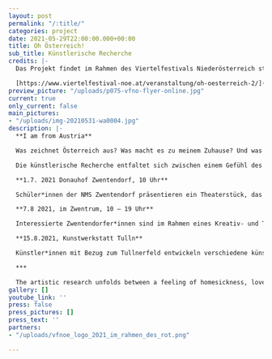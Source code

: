 ```yaml
---
layout: post
permalink: "/:title/"
categories: project
date: 2021-05-29T22:00:00.000+00:00
title: Oh Österreich!
sub_title: Künstlerische Recherche
credits: |-
  Das Projekt findet im Rahmen des Viertelfestivals Niederösterreich statt und ist eine Kooperation mit der NMS Zwentendorf, Gemeinde Zwentendorf und Künstler*innen aus dem Tullnerfeld, Kunstwerkstatt Tulln.

  [https://www.viertelfestival-noe.at/veranstaltung/oh-oesterreich-2/](https://www.viertelfestival-noe.at/veranstaltung/oh-oesterreich-2/ "https://www.viertelfestival-noe.at/veranstaltung/oh-oesterreich-2/")
preview_picture: "/uploads/p075-vfno-flyer-online.jpg"
current: true
only_current: false
main_pictures:
- "/uploads/img-20210531-wa0004.jpg"
description: |-
  **I am from Austria**

  Was zeichnet Österreich aus? Was macht es zu meinem Zuhause? Und was bedeutet dieser gern verwendete Heimat-Begriff wirklich? Diesen Fragen nähern sich Schüler*innen der NMS und interessierte Zwentendorfer*innen in kreativer Form an, sowie Künstler*innen mit Bezug zum Tullnerfeld.

  Die künstlerische Recherche entfaltet sich zwischen einem Gefühl des Heimwehs, der Heimatliebe und der kritischen Auseinandersetzung mit der „Identität“ Österreichs und dem Begriff „Home“ (Heimat, zu Hause, Haus). Durch den persönlichen Zugang wird eine kritische Auseinandersetzung mit Humor und Tiefgang angeregt, die abseits von populistischen Kampfansagen passiert. Was ist Österreich? Land der Berge, Land der Ströme, Land der Würstlstände und Dirndl, der Kaffeehaus-Kultur und des Walzers. Aber – wenn ich weder Jodeln kann noch Schnitzel mag und hier trotzdem meine sogenannte Heimat ist? Bei den abschließenden Präsentationen in Form von performativen Ausstellungen mit Theater, Livemusik und Poesie wird das Publikum eingeladen, den unterschiedlichen Entwürfen zu begegnen.

  **1.7. 2021 Donauhof Zwentendorf, 10 Uhr**

  Schüler*innen der NMS Zwentendorf präsentieren ein Theaterstück, das im Rahmen des Recherche-Projektes „Oh Österreich“ mit Julia Vandehof entstanden ist. Spaziergänge durch Zwentendorf waren der Ausgangspunkt und die Inspiration für die gemeinsame Stückentwicklung.

  **7.8 2021, im Zwentrum, 10 – 19 Uhr**

  Interessierte Zwentendorfer*innen sind im Rahmen eines Kreativ- und Theaterworkshops eingeladen, sich Fragen rund um die Identität Österreichs und des Begriffes „Home“ (Heimat , zu Hause, Haus) in spielerischer Form anzunähern.

  **15.8.2021, Kunstwerkstatt Tulln**

  Künstler*innen mit Bezug zum Tullnerfeld entwickeln verschiedene künstlerische Positionen und präsentieren diese in Form einer performativen Ausstellung vor einem Publikum

  ***

  The artistic research unfolds between a feeling of homesickness, love of home and the critical examination of the "identity" of Austria and the term "home" (Heimat, home, house). Through the personal approach, a critical examination with humor and depth is stimulated, which happens away from populist fighting statements. What is Austria? Land of mountains, land of streams, land of sausage stands and dirndls, coffee house culture and the waltz. But - if I can neither yodel nor like schnitzel and yet this is my so-called home? In the final presentations in the form of performative exhibitions with theater, live music and poetry, the audience is invited to encounter the different designs.
gallery: []
youtube_link: ''
press: false
press_pictures: []
press_text: ''
partners:
- "/uploads/vfnoe_logo_2021_im_rahmen_des_rot.png"

---
```

